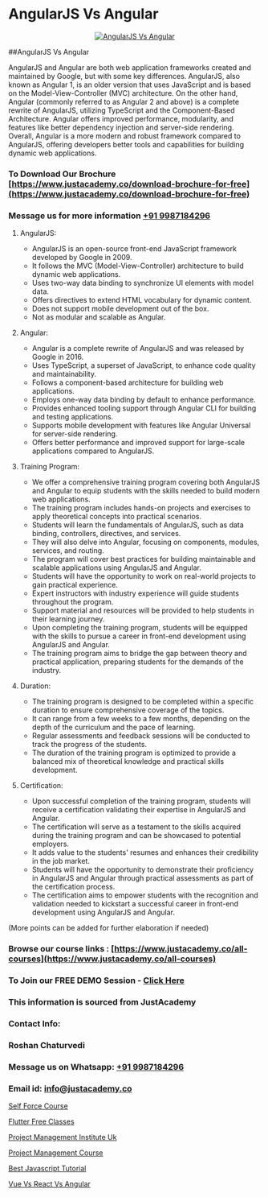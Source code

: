 # AngularJS Vs Angular

<p align="center">
  <a href="https://justacademy.co/course-detail/angular-training">
    <img src="https://justacademy.co/storage2/course_image/1676637041_course_image.webp" alt="AngularJS Vs Angular">
  </a>
</p>
##AngularJS Vs Angular

AngularJS and Angular are both web application frameworks created and maintained by Google, but with some key differences. AngularJS, also known as Angular 1, is an older version that uses JavaScript and is based on the Model-View-Controller (MVC) architecture. On the other hand, Angular (commonly referred to as Angular 2 and above) is a complete rewrite of AngularJS, utilizing TypeScript and the Component-Based Architecture. Angular offers improved performance, modularity, and features like better dependency injection and server-side rendering. Overall, Angular is a more modern and robust framework compared to AngularJS, offering developers better tools and capabilities for building dynamic web applications.
### To Download Our Brochure [https://www.justacademy.co/download-brochure-for-free](https://www.justacademy.co/download-brochure-for-free)
### Message us for more information [+91 9987184296](https://api.whatsapp.com/send?phone=919987184296)
1) AngularJS:
   - AngularJS is an open-source front-end JavaScript framework developed by Google in 2009.
   - It follows the MVC (Model-View-Controller) architecture to build dynamic web applications.
   - Uses two-way data binding to synchronize UI elements with model data.
   - Offers directives to extend HTML vocabulary for dynamic content.
   - Does not support mobile development out of the box.
   - Not as modular and scalable as Angular.
  
2) Angular:
   - Angular is a complete rewrite of AngularJS and was released by Google in 2016.
   - Uses TypeScript, a superset of JavaScript, to enhance code quality and maintainability.
   - Follows a component-based architecture for building web applications.
   - Employs one-way data binding by default to enhance performance.
   - Provides enhanced tooling support through Angular CLI for building and testing applications.
   - Supports mobile development with features like Angular Universal for server-side rendering.
   - Offers better performance and improved support for large-scale applications compared to AngularJS.

3) Training Program:
   - We offer a comprehensive training program covering both AngularJS and Angular to equip students with the skills needed to build modern web applications.
   - The training program includes hands-on projects and exercises to apply theoretical concepts into practical scenarios.
   - Students will learn the fundamentals of AngularJS, such as data binding, controllers, directives, and services.
   - They will also delve into Angular, focusing on components, modules, services, and routing.
   - The program will cover best practices for building maintainable and scalable applications using AngularJS and Angular.
   - Students will have the opportunity to work on real-world projects to gain practical experience.
   - Expert instructors with industry experience will guide students throughout the program.
   - Support material and resources will be provided to help students in their learning journey.
   - Upon completing the training program, students will be equipped with the skills to pursue a career in front-end development using AngularJS and Angular.
   - The training program aims to bridge the gap between theory and practical application, preparing students for the demands of the industry.

4) Duration:
   - The training program is designed to be completed within a specific duration to ensure comprehensive coverage of the topics.
   - It can range from a few weeks to a few months, depending on the depth of the curriculum and the pace of learning.
   - Regular assessments and feedback sessions will be conducted to track the progress of the students.
   - The duration of the training program is optimized to provide a balanced mix of theoretical knowledge and practical skills development.

5) Certification:
   - Upon successful completion of the training program, students will receive a certification validating their expertise in AngularJS and Angular.
   - The certification will serve as a testament to the skills acquired during the training program and can be showcased to potential employers.
   - It adds value to the students' resumes and enhances their credibility in the job market.
   - Students will have the opportunity to demonstrate their proficiency in AngularJS and Angular through practical assessments as part of the certification process.
   - The certification aims to empower students with the recognition and validation needed to kickstart a successful career in front-end development using AngularJS and Angular.

(More points can be added for further elaboration if needed)

### Browse our course links : [https://www.justacademy.co/all-courses](https://www.justacademy.co/all-courses) 
### To Join our FREE DEMO Session - [Click Here](https://www.justacademy.co/register-for-course-demo)


### This information is sourced from JustAcademy
### Contact Info:
### Roshan Chaturvedi
### Message us on Whatsapp: [+91 9987184296](https://api.whatsapp.com/send?phone=919987184296)
### Email id: [info@justacademy.co](mailto:info@justacademy.co)
                
[Self Force Course](https://www.linkedin.com/pulse/self-force-course-justacademy-liverpool-zkqtf?trackingId=NePRy5%2Fc%2FP5SP3nsalOlnA%3D%3D&lipi=urn%3Ali%3Apage%3Ad_flagship3_company_admin%3B%2B7NXH4oxSQ2PhivsxtvsGw%3D%3D)

[Flutter Free Classes](https://www.linkedin.com/pulse/flutter-free-classes-justacademy-mumbai-0micc/)

[Project Management Institute Uk](https://medium.com/@mahi3106/project-management-institute-uk-9bb4c8aa7ba1)

[Project Management Course](https://medium.com/@shivamja27/project-management-course-83846354d332)

[Best Javascript Tutorial](https://justacademyin.github.io/Articles/Best-Javascript-Tutorial)

[Vue Vs React Vs Angular](https://justacademyin.github.io/justacademy/vue-vs-react-vs-angular)

